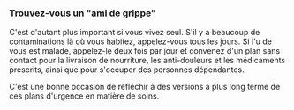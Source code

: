 ### Trouvez-vous un "ami de grippe"

C'est d'autant plus important si vous vivez seul. S'il y a beaucoup de contaminations là où vous habitez, appelez-vous tous les jours. Si l'u de vous est malade, appelez-le deux fois par jour et convenez d'un plan sans contact pour la livraison de nourriture, les anti-douleurs et les médicaments prescrits, ainsi que pour s'occuper des personnes dépendantes. 

C'est une bonne occasion de réfléchir à des versions à plus long terme de ces plans d'urgence en matière de soins.

